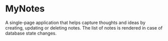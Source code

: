 # MyNotes
A single-page application that helps capture thoughts and ideas by creating, updating or deleting notes. The list of notes is rendered in case of database state changes.
